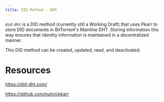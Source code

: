 ```yaml
---
title: DID Method - DHT
---
```

`did:dht` is a DID method (currently still a Working Draft) that uses Pkarr to store DID documents in BitTorrent's Mainline DHT. Storing information this way ensures that identity information is maintained in a decentralized manner.

This DID method can be created, updated, read, and deactivated.

# Resources

https://did-dht.com/

https://github.com/nuhvi/pkarr